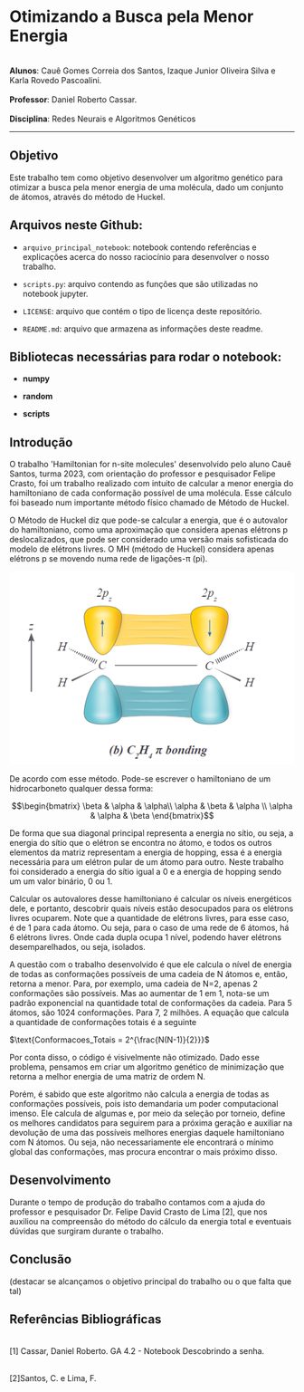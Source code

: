 # Otimizando a Busca pela Menor Energia 

<br>**Alunos**: Cauê Gomes Correia dos Santos, Izaque Junior Oliveira Silva e Karla Rovedo Pascoalini.</br>
<br>**Professor**: Daniel Roberto Cassar.</br>
<br>**Disciplina**: Redes Neurais e Algoritmos Genéticos</br>
___
## Objetivo
Este trabalho tem como objetivo desenvolver um algoritmo genético para otimizar a busca pela menor energia de uma molécula, dado um conjunto de átomos, através do método de Huckel.

## Arquivos neste Github:

- `arquivo_principal_notebook`: notebook contendo referências e explicações acerca do nosso raciocínio para desenvolver o nosso trabalho.
  
- `scripts.py`: arquivo contendo as funções que são utilizadas no notebook jupyter.

- `LICENSE`: arquivo que contém o tipo de licença deste repositório.

- `README.md`: arquivo que armazena as informações deste readme.

## Bibliotecas necessárias para rodar o notebook:

- **numpy**
  
- **random**

- **scripts**

## Introdução

O trabalho 'Hamiltonian for n-site molecules' desenvolvido pelo aluno Cauê Santos, turma 2023, com orientação do professor e pesquisador Felipe Crasto, foi um trabalho realizado com intuito de calcular a menor energia do hamiltoniano de cada conformação possível de uma molécula. Esse cálculo foi baseado num importante método físico chamado de Método de Huckel.

O Método de Huckel diz que pode-se calcular a energia, que é o autovalor do hamiltoniano, como uma aproximação que considera apenas elétrons p deslocalizados, que pode ser considerado uma versão mais sofisticada do modelo de elétrons livres. O MH (método de Huckel) considera apenas elétrons p se movendo numa rede de ligações-π (pi).

![Texto Alternativo](ligacaoPiOrbitalp.png)

De acordo com esse método. Pode-se escrever o hamiltoniano de um hidrocarboneto qualquer dessa forma:

$$\begin{bmatrix}
\beta & \alpha & \alpha\\
\alpha & \beta & \alpha \\
\alpha & \alpha & \beta
\end{bmatrix}$$
    
De forma que sua diagonal principal representa a energia no sítio, ou seja, a energia do sítio que o elétron se encontra no átomo, e todos os outros elementos da matriz representam a energia de hopping, essa é a energia necessária para um elétron pular de um átomo para outro. Neste trabalho foi considerado a energia do sítio igual a 0 e a energia de hopping sendo um um valor binário, 0 ou 1.

Calcular os autovalores desse hamiltoniano é calcular os níveis energéticos dele, e portanto, descobrir quais níveis estão desocupados para os elétrons livres ocuparem. Note que a quantidade de elétrons livres, para esse caso, é de 1 para cada átomo. Ou seja, para o caso de uma rede de 6 átomos, há 6 elétrons livres. Onde cada dupla ocupa 1 nível, podendo haver elétrons desemparelhados, ou seja, isolados.

A questão com o trabalho desenvolvido é que ele calcula o nível de energia de todas as conformações possíveis de uma cadeia de N átomos e, então, retorna a menor. Para, por exemplo, uma cadeia de N=2, apenas 2 conformações são possíveis. Mas ao aumentar de 1 em 1, nota-se um padrão exponencial na quantidade total de conformações da cadeia. Para 5 átomos, são 1024 conformações. Para 7, 2 milhões.
A equação que calcula a quantidade de conformações totais é a seguinte

$\text{Conformacoes_Totais = 2^{\frac{N(N-1)}{2}}}$

Por conta disso, o código é visivelmente não otimizado. Dado esse problema, pensamos em criar um algoritmo genético de minimização que retorna a melhor energia de uma matriz de ordem N.

Porém, é sabido que este algoritmo não calcula a energia de todas as conformações possíveis, pois isto demandaria um poder computacional imenso. Ele calcula de algumas e, por meio da seleção por torneio, define os melhores candidatos para seguirem para a próxima geração e auxiliar na devolução de uma das possíveis melhores energias daquele hamiltoniano com N átomos. Ou seja, não necessariamente ele encontrará o mínimo global das conformações, mas procura encontrar o mais próximo disso.



## Desenvolvimento
Durante o tempo de produção do trabalho contamos com a ajuda do professor e pesquisador Dr. Felipe David Crasto de Lima [2], que nos auxiliou na compreensão do método do cálculo da energia total e eventuais dúvidas que surgiram durante o trabalho. 

## Conclusão
(destacar se alcançamos o objetivo principal do trabalho ou o que falta que tal)

## Referências Bibliográficas
<br>[1] Cassar, Daniel Roberto. GA 4.2 - Notebook Descobrindo a senha.</br>

<br>[2]Santos, C. e Lima, F. </br>
